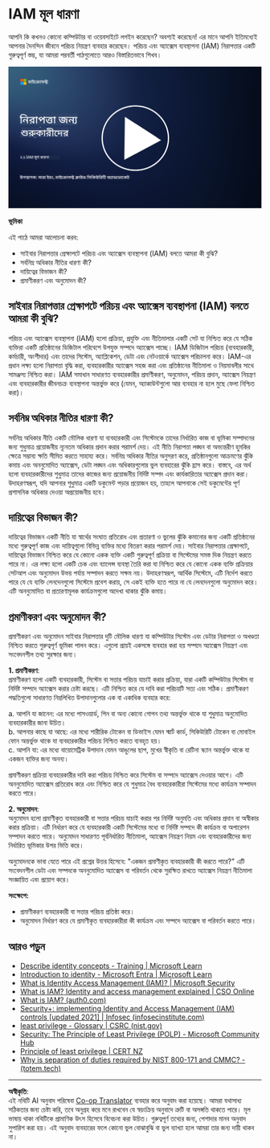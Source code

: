 <!--
CO_OP_TRANSLATOR_METADATA:
{
  "original_hash": "2e3864e3d579f0dbb4ac2ec8c5f82acf",
  "translation_date": "2025-09-03T19:34:09+00:00",
  "source_file": "2.1 IAM key concepts.md",
  "language_code": "bn"
}
-->
# IAM মূল ধারণা

আপনি কি কখনও কোনো কম্পিউটার বা ওয়েবসাইটে লগইন করেছেন? অবশ্যই করেছেন! এর মানে আপনি ইতিমধ্যেই আপনার দৈনন্দিন জীবনে পরিচয় নিয়ন্ত্রণ ব্যবহার করেছেন। পরিচয় এবং অ্যাক্সেস ব্যবস্থাপনা (IAM) নিরাপত্তার একটি গুরুত্বপূর্ণ স্তম্ভ, যা আমরা পরবর্তী পাঠগুলোতে আরও বিস্তারিতভাবে শিখব।

[![ভিডিও দেখুন](../../translated_images/2-1_placeholder.00302da3e773051f1319ab8d93ff0f19d3e80a27d4f939e647839f280ac9c0fb.bn.png)](https://learn-video.azurefd.net/vod/player?id=3d2a9cb5-e25a-4b25-9e5a-b3fee2360f24)

**ভূমিকা**

এই পাঠে আমরা আলোচনা করব:

- সাইবার নিরাপত্তার প্রেক্ষাপটে পরিচয় এবং অ্যাক্সেস ব্যবস্থাপনা (IAM) বলতে আমরা কী বুঝি?
- সর্বনিম্ন অধিকার নীতির ধারণা কী?
- দায়িত্বের বিভাজন কী?
- প্রমাণীকরণ এবং অনুমোদন কী?

## সাইবার নিরাপত্তার প্রেক্ষাপটে পরিচয় এবং অ্যাক্সেস ব্যবস্থাপনা (IAM) বলতে আমরা কী বুঝি?

পরিচয় এবং অ্যাক্সেস ব্যবস্থাপনা (IAM) হলো প্রক্রিয়া, প্রযুক্তি এবং নীতিমালার একটি সেট যা নিশ্চিত করে যে সঠিক ব্যক্তিরা একটি প্রতিষ্ঠানের ডিজিটাল পরিবেশে উপযুক্ত সম্পদে অ্যাক্সেস পাচ্ছে। IAM ডিজিটাল পরিচয় (ব্যবহারকারী, কর্মচারী, অংশীদার) এবং তাদের সিস্টেম, অ্যাপ্লিকেশন, ডেটা এবং নেটওয়ার্কে অ্যাক্সেস পরিচালনা করে। IAM-এর প্রধান লক্ষ্য হলো নিরাপত্তা বৃদ্ধি করা, ব্যবহারকারীর অ্যাক্সেস সহজ করা এবং প্রতিষ্ঠানের নীতিমালা ও নিয়মাবলীর সাথে সামঞ্জস্য নিশ্চিত করা। IAM সমাধান সাধারণত ব্যবহারকারীর প্রমাণীকরণ, অনুমোদন, পরিচয় প্রদান, অ্যাক্সেস নিয়ন্ত্রণ এবং ব্যবহারকারীর জীবনচক্র ব্যবস্থাপনা অন্তর্ভুক্ত করে (যেমন, অ্যাকাউন্টগুলো আর ব্যবহার না হলে মুছে ফেলা নিশ্চিত করা)।

## সর্বনিম্ন অধিকার নীতির ধারণা কী?

সর্বনিম্ন অধিকার নীতি একটি মৌলিক ধারণা যা ব্যবহারকারী এবং সিস্টেমকে তাদের নির্ধারিত কাজ বা ভূমিকা সম্পাদনের জন্য শুধুমাত্র প্রয়োজনীয় ন্যূনতম অধিকার প্রদান করার পরামর্শ দেয়। এই নীতি নিরাপত্তা লঙ্ঘন বা অভ্যন্তরীণ হুমকির ক্ষেত্রে সম্ভাব্য ক্ষতি সীমিত করতে সাহায্য করে। সর্বনিম্ন অধিকার নীতির অনুসরণ করে, প্রতিষ্ঠানগুলো আক্রমণের ঝুঁকি কমায় এবং অননুমোদিত অ্যাক্সেস, ডেটা লঙ্ঘন এবং অধিকারগুলোর ভুল ব্যবহারের ঝুঁকি হ্রাস করে। বাস্তবে, এর অর্থ হলো ব্যবহারকারীদের শুধুমাত্র তাদের কাজের জন্য প্রয়োজনীয় নির্দিষ্ট সম্পদ এবং কার্যকারিতার অ্যাক্সেস প্রদান করা। উদাহরণস্বরূপ, যদি আপনার শুধুমাত্র একটি ডকুমেন্ট পড়ার প্রয়োজন হয়, তাহলে আপনাকে সেই ডকুমেন্টের পূর্ণ প্রশাসনিক অধিকার দেওয়া অপ্রয়োজনীয় হবে।

## দায়িত্বের বিভাজন কী?

দায়িত্বের বিভাজন একটি নীতি যা স্বার্থের সংঘাত প্রতিরোধ এবং প্রতারণা ও ভুলের ঝুঁকি কমানোর জন্য একটি প্রতিষ্ঠানের মধ্যে গুরুত্বপূর্ণ কাজ এবং দায়িত্বগুলো বিভিন্ন ব্যক্তির মধ্যে বিতরণ করার পরামর্শ দেয়। সাইবার নিরাপত্তার প্রেক্ষাপটে, দায়িত্বের বিভাজন নিশ্চিত করে যে কোনো একক ব্যক্তি একটি গুরুত্বপূর্ণ প্রক্রিয়া বা সিস্টেমের সমস্ত দিক নিয়ন্ত্রণ করতে পারে না। এর লক্ষ্য হলো একটি চেক এবং ব্যালেন্স ব্যবস্থা তৈরি করা যা নিশ্চিত করে যে কোনো একক ব্যক্তি প্রক্রিয়ার সেটআপ এবং অনুমোদন উভয় পর্যায় সম্পাদন করতে সক্ষম নয়। উদাহরণস্বরূপ, আর্থিক সিস্টেমে, এটি নির্দেশ করতে পারে যে যে ব্যক্তি লেনদেনগুলো সিস্টেমে প্রবেশ করায়, সে একই ব্যক্তি হতে পারে না যে লেনদেনগুলো অনুমোদন করে। এটি অননুমোদিত বা প্রতারণামূলক কার্যক্রমগুলো অদেখা থাকার ঝুঁকি কমায়।

## প্রমাণীকরণ এবং অনুমোদন কী?

প্রমাণীকরণ এবং অনুমোদন সাইবার নিরাপত্তার দুটি মৌলিক ধারণা যা কম্পিউটার সিস্টেম এবং ডেটার নিরাপত্তা ও অখণ্ডতা নিশ্চিত করতে গুরুত্বপূর্ণ ভূমিকা পালন করে। এগুলো প্রায়ই একসঙ্গে ব্যবহার করা হয় সম্পদে অ্যাক্সেস নিয়ন্ত্রণ এবং সংবেদনশীল তথ্য সুরক্ষার জন্য।

**1. প্রমাণীকরণ**:  
প্রমাণীকরণ হলো একটি ব্যবহারকারী, সিস্টেম বা সত্তার পরিচয় যাচাই করার প্রক্রিয়া, যারা একটি কম্পিউটার সিস্টেম বা নির্দিষ্ট সম্পদে অ্যাক্সেস করার চেষ্টা করছে। এটি নিশ্চিত করে যে দাবি করা পরিচয়টি সত্য এবং সঠিক। প্রমাণীকরণ পদ্ধতিগুলো সাধারণত নিম্নলিখিত উপাদানগুলোর এক বা একাধিক ব্যবহার করে:

   a. আপনি যা জানেন: এর মধ্যে পাসওয়ার্ড, পিন বা অন্য কোনো গোপন তথ্য অন্তর্ভুক্ত থাকে যা শুধুমাত্র অনুমোদিত ব্যবহারকারীর জানা উচিত।  
   b. আপনার কাছে যা আছে: এর মধ্যে শারীরিক টোকেন বা ডিভাইস যেমন স্মার্ট কার্ড, সিকিউরিটি টোকেন বা মোবাইল ফোন অন্তর্ভুক্ত থাকে যা ব্যবহারকারীর পরিচয় নিশ্চিত করতে ব্যবহৃত হয়।  
   c. আপনি যা: এর মধ্যে বায়োমেট্রিক উপাদান যেমন আঙুলের ছাপ, মুখের স্বীকৃতি বা রেটিনা স্ক্যান অন্তর্ভুক্ত থাকে যা একজন ব্যক্তির জন্য অনন্য।  

প্রমাণীকরণ প্রক্রিয়া ব্যবহারকারীর দাবি করা পরিচয় নিশ্চিত করে সিস্টেম বা সম্পদে অ্যাক্সেস দেওয়ার আগে। এটি অননুমোদিত অ্যাক্সেস প্রতিরোধ করে এবং নিশ্চিত করে যে শুধুমাত্র বৈধ ব্যবহারকারীরা সিস্টেমের মধ্যে কার্যক্রম সম্পাদন করতে পারে।

**2. অনুমোদন**:  
অনুমোদন হলো প্রমাণীকৃত ব্যবহারকারী বা সত্তার পরিচয় যাচাই করার পর নির্দিষ্ট অনুমতি এবং অধিকার প্রদান বা অস্বীকার করার প্রক্রিয়া। এটি নির্ধারণ করে যে ব্যবহারকারী একটি সিস্টেমের মধ্যে বা নির্দিষ্ট সম্পদে কী কার্যক্রম বা অপারেশন সম্পাদন করতে পারে। অনুমোদন সাধারণত পূর্বনির্ধারিত নীতিমালা, অ্যাক্সেস নিয়ন্ত্রণ নিয়ম এবং ব্যবহারকারীদের জন্য নির্ধারিত ভূমিকার উপর ভিত্তি করে।

অনুমোদনকে ভাবা যেতে পারে এই প্রশ্নের উত্তর হিসেবে: "একজন প্রমাণীকৃত ব্যবহারকারী কী করতে পারে?" এটি সংবেদনশীল ডেটা এবং সম্পদকে অননুমোদিত অ্যাক্সেস বা পরিবর্তন থেকে সুরক্ষিত রাখতে অ্যাক্সেস নিয়ন্ত্রণ নীতিমালা সংজ্ঞায়িত এবং প্রয়োগ করে।

**সংক্ষেপে:**

- প্রমাণীকরণ ব্যবহারকারী বা সত্তার পরিচয় প্রতিষ্ঠা করে।  
- অনুমোদন নির্ধারণ করে যে প্রমাণীকৃত ব্যবহারকারীরা কী কার্যক্রম এবং সম্পদে অ্যাক্সেস বা পরিবর্তন করতে পারে।

## আরও পড়ুন

- [Describe identity concepts - Training | Microsoft Learn](https://learn.microsoft.com/training/modules/describe-identity-principles-concepts/?WT.mc_id=academic-96948-sayoung)  
- [Introduction to identity - Microsoft Entra | Microsoft Learn](https://learn.microsoft.com/azure/active-directory/fundamentals/identity-fundamental-concepts?WT.mc_id=academic-96948-sayoung)  
- [What is Identity Access Management (IAM)? | Microsoft Security](https://www.microsoft.com/security/business/security-101/what-is-identity-access-management-iam?WT.mc_id=academic-96948-sayoung)  
- [What is IAM? Identity and access management explained | CSO Online](https://www.csoonline.com/article/518296/what-is-iam-identity-and-access-management-explained.html)  
- [What is IAM? (auth0.com)](https://auth0.com/blog/what-is-iam/)  
- [Security+: implementing Identity and Access Management (IAM) controls [updated 2021] | Infosec (infosecinstitute.com)](https://resources.infosecinstitute.com/certifications/securityplus/security-implementing-identity-and-access-management-iam-controls/)  
- [least privilege - Glossary | CSRC (nist.gov)](https://csrc.nist.gov/glossary/term/least_privilege)  
- [Security: The Principle of Least Privilege (POLP) - Microsoft Community Hub](https://techcommunity.microsoft.com/t5/azure-sql-blog/security-the-principle-of-least-privilege-polp/ba-p/2067390?WT.mc_id=academic-96948-sayoung)  
- [Principle of least privilege | CERT NZ](https://www.cert.govt.nz/it-specialists/critical-controls/principle-of-least-privilege/)  
- [Why is separation of duties required by NIST 800-171 and CMMC? - (totem.tech)](https://www.totem.tech/cmmc-separation-of-duties/)  

---

**অস্বীকৃতি**:  
এই নথিটি AI অনুবাদ পরিষেবা [Co-op Translator](https://github.com/Azure/co-op-translator) ব্যবহার করে অনুবাদ করা হয়েছে। আমরা যথাসাধ্য সঠিকতার জন্য চেষ্টা করি, তবে অনুগ্রহ করে মনে রাখবেন যে স্বয়ংক্রিয় অনুবাদে ত্রুটি বা অসঙ্গতি থাকতে পারে। মূল ভাষায় থাকা নথিটিকে প্রামাণিক উৎস হিসেবে বিবেচনা করা উচিত। গুরুত্বপূর্ণ তথ্যের জন্য, পেশাদার মানব অনুবাদ সুপারিশ করা হয়। এই অনুবাদ ব্যবহারের ফলে কোনো ভুল বোঝাবুঝি বা ভুল ব্যাখ্যা হলে আমরা তার জন্য দায়ী থাকব না।
